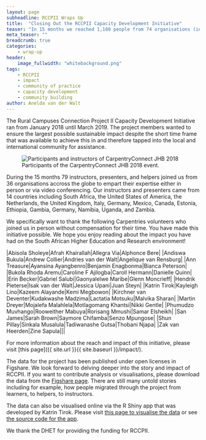 ```yaml
---
layout: page
subheadline: RCCPII Wraps Up
title:  "Closing Out the RCCPII Capacity Development Initiative"
teaser: "In 15 months we reached 1,180 people from 74 organisations (including 25 out of 26 publicly funded universities) and 17 countries."
meta_teaser: ""
breadcrumb: true
categories:
    - wrap-up
header:
    image_fullwidth: "whitebackground.png"
tags:
    - RCCPII
    - impact
    - community of practice
    - capacity development
    - community building
author: Anelda van der Walt
---
```


The Rural Campuses Connection Project II Capacity Development Initiative ran from January 2018 until March 2019.
The project members wanted to ensure the largest possible sustainable impact despite the short time frame that was available to achieve this in and therefore tapped into the local and international community for assistance.

<figure class="image"><img src="{{ site.url }}{{ site.baseurl }}/images/carpentryconnectjhb.JPG" alt="Participants and instructors of CarpentryConnect JHB 2018"><figcaption>Participants of the CarpentryConnect JHB 2018 event.</figcaption></figure>

During the 15 months 79 instructors, presenters, and helpers joined us from 36 organisations accross the globe to empart their expertise either in person or via video conferencing. Our instructors and presenters came from 14 countries including South Africa, the United States of America, the Netherlands, the United Kingdom, Italy, Germany, Mexico, Canada, Estonia, Ethiopia, Gambia, Germany, Namibia, Uganda, and Zambia.

We specifically want to thank the following Carpentries volunteers who joined us in person without compensation for their time. You have made this initiative possible. We hope you enjoy reading about the impact you have had on the South African Higher Education and Research environment!

|Abisola Sholeye|Afrah Khairallah|Allegra Via|Alphonce Bere|
|Andiswa Bukula|Andrew Collier|Andries van der Walt|Angelique van Rensburg|
|Ann Treasure|Ayansina Ayangbenro|Benjamin Enagbonma|Bianca Peterson|
|Bukola Rhoda Aremu|Caroline F Ajilogba|Caroll Hermann|Danielle Quinn|
|Erin Becker|Gabriel Salubi|Gaonyalelwe Maribe|Glenn Moncrieff|
|Hendrik Pieterse|Isak van der Walt|Jessica Upani|Juan Steyn|
|Katrin Tirok|Kayleigh Lino|Kazeem Alayande|Kemi Megbowon|
|Kirchner van Deventer|Kudakwashe Madzima|Lactatia Motsuku|Malvika Sharan|
|Martin Dreyer|Mojalefa Malahlela|Motlagomang Khantsi|Nikki Gentle|
|Phumudzo Muvhango|Rooweither Mabuya|Rorisang Mmushi|Samar Elsheikh|
|San James|Sarah Brown|Saymore Chifamba|Senzo Mpungose|
|Shun Pillay|Sinkala Musalula|Tadiwanashe Gutsa|Thobani Njapa|
|Zak van Heerden|Zine Sapula|||

For more information about the reach and impact of this initiative, please visit [this page]({{ site.url }}{{ site.baseurl }}/impact/).

The data for the project has been published under open licenses in Figshare. We look forward to delving deeper into the story and impact of RCCPII. If you want to contribute analysis or visualisations, please download the data from the [Figshare page](https://figshare.com/articles/RCCPII_Data/7928480). There are still many untold stories including for example, how people migrated through the project from learners, to helpers, to instructors.

The data can also be visualised online via the R Shiny app that was developed by Katrin Tirok. Please visit [this page to visualise the data](https://tenet-rccpii.github.io/rccpii-2018/impact/visualise/) or see [the source code for the app](https://github.com/katrintirok/rccpii-shinyapp).

We thank the DHET for providing the funding for RCCPII.
